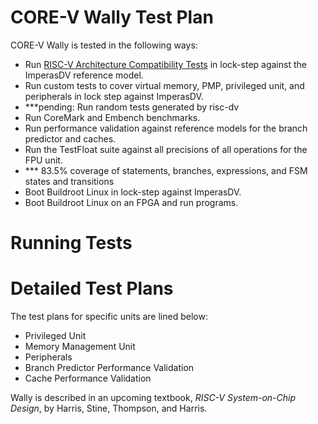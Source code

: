 # CORE-V Wally Test Plan

CORE-V Wally is tested in the following ways:

* Run [RISC-V Architecture Compatibility Tests](https://github.com/riscv-non-isa/riscv-arch-test) in lock-step against the ImperasDV reference model.
* Run custom tests to cover virtual memory, PMP, privileged unit, and peripherals in lock step against ImperasDV.
* ***pending: Run random tests generated by risc-dv
* Run CoreMark and Embench benchmarks.
* Run performance validation against reference models for the branch predictor and caches.
* Run the TestFloat suite against all precisions of all operations for the FPU unit.
* *** 83.5% coverage of statements, branches, expressions, and FSM states and transitions
* Boot Buildroot Linux in lock-step against ImperasDV.
* Boot Buildroot Linux on an FPGA and run programs.

# Running Tests

# 

# Detailed Test Plans

The test plans for specific units are lined below:

* Privileged Unit
* Memory Management Unit
* Peripherals
* Branch Predictor Performance Validation
* Cache Performance Validation

Wally is described in an upcoming textbook, *RISC-V System-on-Chip Design*, by Harris, Stine, Thompson, and Harris.  